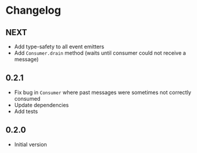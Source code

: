 # Changelog

## NEXT

- Add type-safety to all event emitters
- Add `Consumer.drain` method (waits until consumer could not receive a message)

## 0.2.1

- Fix bug in `Consumer` where past messages were sometimes not correctly consumed
- Update dependencies
- Add tests

## 0.2.0

- Initial version
